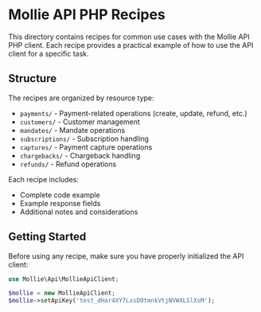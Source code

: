 # Mollie API PHP Recipes

This directory contains recipes for common use cases with the Mollie API PHP client. Each recipe provides a practical example of how to use the API client for a specific task.

## Structure

The recipes are organized by resource type:
- `payments/` - Payment-related operations (create, update, refund, etc.)
- `customers/` - Customer management
- `mandates/` - Mandate operations
- `subscriptions/` - Subscription handling
- `captures/` - Payment capture operations
- `chargebacks/` - Chargeback handling
- `refunds/` - Refund operations

Each recipe includes:
- Complete code example
- Example response fields
- Additional notes and considerations

## Getting Started

Before using any recipe, make sure you have properly initialized the API client:

```php
use Mollie\Api\MollieApiClient;

$mollie = new MollieApiClient;
$mollie->setApiKey('test_dHar4XY7LxsDOtmnkVtjNVWXLSlXsM');
```

